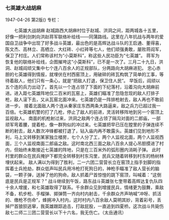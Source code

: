 ### 七英雄大战胡麻

1947-04-26
第2版()
专栏：

　　七英雄大战胡麻
    赵城路西大胡麻村位于赵城、洪洞之间，距两城各十五里，好像一把利剑刺向洪赵蒋军联络补给线——同蒲路线。这里在八年抗战与两年的爱国自卫战争中出现了好多战斗英雄，最出色的是高辉达战斗队的王启通、董得喜，陈文杰、高林立、高栖立、大红砖、小红砖等七人，他们顽强勇敢，屡败蒋阎军，保卫了村庄。人们常称该村为“小莫斯科”，称这些人民功臣为“七英雄”。
    蒋军为恢复他的联络补给线，企图摧垮这“小莫斯科”，已不是一次了。三月二十九日，洪洞、赵城阎顽又集中七个连八百余人的正规部队，分两路向大胡麻进犯。
    忠心赤胆的七英雄得到情报，就埋伏在村西窑顶上，用破碎的砖瓦构筑了简单的工事，等待着敌人，他们只有一条心，就是“把敌人打退，保卫住人民”。
    早饭后，阎顽以五个连的兵力出动了。首先以一个连占领了下面的下纪落村，沿着沟向大胡麻前进。进入距七英雄阵地仅二百米的瓦窑上，英雄们瞄准了忽隐忽现的敌人打排子枪，敌人滚下去，又从瓦窑北面冲来。七英雄仍是一阵排枪射去，敌人再也不敢前进一步。
    接着北面敌人两个连从秦家庄东西两条大路逼来，敌之兵力已超过我一百倍。七英雄机警的打了几枪，停止了敌人的前进，灵活转移阵地到另一个窑顶上监视敌人。
    南面的机枪射过来，洪洞之敌两个连占领了隔沟对面的二郎庙，一部顽军弯着腰，提着枪，像一群狗似的冲过来。七英雄把早已压在膛里的子弹连续不断的射去，敌人数次冲锋都被打退了，钻入庙内再不敢露头。英雄们见到地形不利，马上又转移到某家独立楼房，七个人分了工，两个人监视北面，两个人监视西面，三个人监视南面二郎庙之敌。这时南北西三面之敌八百余人提心吊胆摸进了村内，但始终未敢接近七英雄的阵地，只是在三百米外的弧形圈内消耗子弹。
    此时村里的群众在民兵掩护下都完全转移到村东沟里，民兵又随着转移到村东的杨树林埋伏起来。
    敌人满以为得到了胜利，二一六团二营营长立在窑顶上指手划脚的指挥着士兵抢劫，群众低声叫民兵用冷枪打死狗日的，神枪手瞄准了敌人营长的脑袋，一颗子弹，送掉了他的狗命。敌人抓着尸首惊惶的跳下窑顶，叫喊着：“这倒底是民兵是正规军？”
    战斗继续到午饭，路东战斗英雄张七奎带着高辉达复仇队四十余人增援，和七英雄取得了联系。千余群众见到增援民兵，情绪更为鼓舞，乘敌不备，机步枪、手榴弹、掷弹筒一齐向村内射击，千余群众齐声呐喊“冲呀、抓活的、缴枪不伤命”，蜂拥冲入村内，这时村内八百余敌人莫明其妙，背着彩号，丢掉尸首狼狈逃窜，我英雄跟踪追击，打敌屁股，一直追到四夏桥。这次战斗共毙伤敌七二师二三团二营营长以下十六名，我无伤亡。（太岳通讯）
